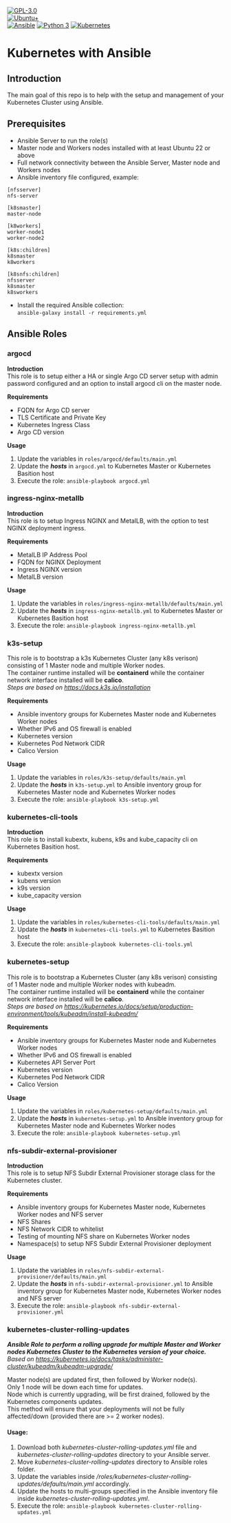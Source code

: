 [![GPL-3.0](https://img.shields.io/badge/license-GPL--3.0-BE0000?style=plastic)](#)  
[![Ubuntu+](https://img.shields.io/badge/Ubuntu-DD4814?style=plastic)](#)  
[![Ansible](https://img.shields.io/badge/Ansible-131211?style=plastic)](#) [![Python 3](https://img.shields.io/badge/Python-3-3673A5?style=plastic)](#)   [![Kubernetes](https://img.shields.io/badge/Kubernetes-326CE5?style=plastic)](#)  
  
# Kubernetes with Ansible
  
  
  
## Introduction
The main goal of this repo is to help with the setup and management of your Kubernetes Cluster using Ansible.
  
## Prerequisites
* Ansible Server to run the role(s)
* Master node and Workers nodes installed with at least Ubuntu 22 or above
* Full network connectivity between the Ansible Server, Master node and Workers nodes
* Ansible inventory file configured, example:  
```
[nfsserver]  
nfs-server 
  
[k8smaster]  
master-node  
  
[k8workers]  
worker-node1  
worker-node2  
  
[k8s:children]  
k8smaster  
k8workers
  
[k8snfs:children]  
nfsserver  
k8smaster  
k8sworkers  
```
* Install the required Ansible collection:  
  `ansible-galaxy install -r requirements.yml`
  
  
  
## Ansible Roles
  
### argocd
  
**Introduction**  
This role is to setup either a HA or single Argo CD server setup with admin password configured and an option to install argocd cli on the master node.
  
**Requirements**  
* FQDN for Argo CD server
* TLS Certificate and Private Key
* Kubernetes Ingress Class
* Argo CD version
  
**Usage**  
1. Update the variables in `roles/argocd/defaults/main.yml`
2. Update the ***hosts*** in `argocd.yml` to Kubernetes Master or Kubernetes Basition host
3. Execute the role: `ansible-playbook argocd.yml`
  
  
### ingress-nginx-metallb
  
**Introduction**  
This role is to setup Ingress NGINX and MetalLB, with the option to test NGINX deployment ingress.
  
**Requirements**  
* MetalLB IP Address Pool
* FQDN for NGINX Deployment
* Ingress NGINX version
* MetalLB version
  
**Usage**  
1. Update the variables in `roles/ingress-nginx-metallb/defaults/main.yml`
2. Update the ***hosts*** in `ingress-nginx-metallb.yml` to Kubernetes Master or Kubernetes Basition host
3. Execute the role: `ansible-playbook ingress-nginx-metallb.yml`
  

### k3s-setup
This role is to bootstrap a k3s Kubernetes Cluster (any k8s verison) consisting of 1 Master node and multiple Worker nodes.  
The container runtime installed will be **containerd** while the container network interface installed will be **calico**.  
*Steps are based on https://docs.k3s.io/installation*  
  
**Requirements**  
* Ansible inventory groups for Kubernetes Master node and Kubernetes Worker nodes
* Whether IPv6 and OS firewall is enabled
* Kubernetes version
* Kubernetes Pod Network CIDR
* Calico Version
  
**Usage**  
1. Update the variables in `roles/k3s-setup/defaults/main.yml`
2. Update the ***hosts*** in `k3s-setup.yml` to Ansible inventory group for Kubernetes Master node and Kubernetes Worker nodes
3. Execute the role: `ansible-playbook k3s-setup.yml`
  
  
### kubernetes-cli-tools
  
**Introduction**  
This role is to install kubextx, kubens, k9s and kube_capacity cli on Kubernetes Basition host. 
  
**Requirements**  
* kubextx version
* kubens version
* k9s version
* kube_capacity version
  
**Usage**  
1. Update the variables in `roles/kubernetes-cli-tools/defaults/main.yml`
2. Update the ***hosts*** in `kubernetes-cli-tools.yml` to Kubernetes Basition host
3. Execute the role: `ansible-playbook kubernetes-cli-tools.yml`
  
  
### kubernetes-setup
This role is to bootstrap a Kubernetes Cluster (any k8s verison) consisting of 1 Master node and multiple Worker nodes with kubeadm.  
The container runtime installed will be **containerd** while the container network interface installed will be **calico**.  
*Steps are based on https://kubernetes.io/docs/setup/production-environment/tools/kubeadm/install-kubeadm/*  
  
**Requirements**  
* Ansible inventory groups for Kubernetes Master node and Kubernetes Worker nodes
* Whether IPv6 and OS firewall is enabled
* Kubernetes API Server Port
* Kubernetes version
* Kubernetes Pod Network CIDR
* Calico Version
  
**Usage**  
1. Update the variables in `roles/kubernetes-setup/defaults/main.yml`
2. Update the ***hosts*** in `kubernetes-setup.yml` to Ansible inventory group for Kubernetes Master node and Kubernetes Worker nodes
3. Execute the role: `ansible-playbook kubernetes-setup.yml`
  
  
### nfs-subdir-external-provisioner
  
**Introduction**  
This role is to setup NFS Subdir External Provisioner storage class for the Kubernetes cluster.
  
**Requirements**  
* Ansible inventory groups for Kubernetes Master node, Kubernetes Worker nodes and NFS server
* NFS Shares
* NFS Network CIDR to whitelist
* Testing of mounting NFS share on Kubernetes Worker nodes
* Namespace(s) to setup NFS Subdir External Provisioner deployment
  
**Usage**  
1. Update the variables in `roles/nfs-subdir-external-provisioner/defaults/main.yml`
2. Update the ***hosts*** in `nfs-subdir-external-provisioner.yml` to Ansible inventory group for Kubernetes Master node, Kubernetes Worker nodes and NFS server 
3. Execute the role: `ansible-playbook nfs-subdir-external-provisioner.yml`
  
### kubernetes-cluster-rolling-updates  
***Ansible Role to perform a rolling upgrade for multiple Master and Worker nodes Kubernetes Cluster to the Kubernetes version of your choice.***  
*Based on https://kubernetes.io/docs/tasks/administer-cluster/kubeadm/kubeadm-upgrade/*  
  
Master node(s) are updated first, then followed by Worker node(s).  
Only 1 node will be down each time for updates.  
Node which is currently upgrading, will be first drained, followed by the Kubernetes components updates.  
This method will ensure that your deployments will not be fully affected/down (provided there are >= 2 worker nodes).  
#### Usage:  
1. Download both *kubernetes-cluster-rolling-updates.yml* file and *kubernetes-cluster-rolling-updates* directory to your Ansible server.
2. Move *kubernetes-cluster-rolling-updates* directory to Ansible roles folder.
3. Update the variables inside *<path-to-dir>/roles/kubernetes-cluster-rolling-updates/defaults/main.yml* accordingly.
4. Update the hosts to multi-groups specified in the Ansible inventory file inside *kubernetes-cluster-rolling-updates.yml*.
5. Execute the role: `ansible-playbook kubernetes-cluster-rolling-updates.yml`
